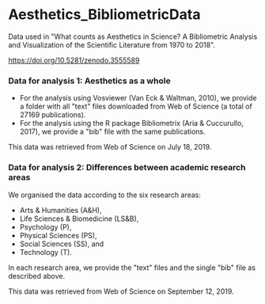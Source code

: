 # Aesthetics_BibliometricData
Data used in "What counts as Aesthetics in Science? A Bibliometric Analysis and Visualization of the Scientific Literature from 1970 to 2018".

https://doi.org/10.5281/zenodo.3555589


### Data for analysis 1: Aesthetics as a whole
* For the analysis using Vosviewer (Van Eck & Waltman, 2010), we provide a folder with all "text" files downloaded from Web of Science (a total of 27169 publications).
* For the analysis using the R package Bibliometrix (Aria & Cuccurullo, 2017), we provide a "bib" file with the same publications.

This data was retrieved from Web of Science on July 18, 2019.

### Data for analysis 2: Differences between academic research areas
We organised the data according to the six research areas: 
* Arts & Humanities (A&H), 
* Life Sciences & Biomedicine (LS&B), 
* Psychology (P), 
* Physical Sciences (PS), 
* Social Sciences (SS), and 
* Technology (T).

In each research area, we provide the "text" files and the single "bib" file as described above.

This data was retrieved from Web of Science on September 12, 2019.
